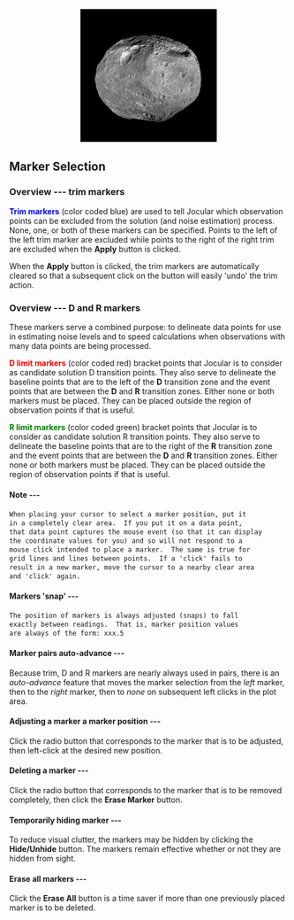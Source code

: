 

<center><img src="Vesta.jpg"></center>

## Marker Selection

### Overview --- trim markers

**<font color=blue>Trim markers</font>** (color coded blue) are used to tell Jocular which observation points can be excluded from the solution (and noise estimation) process. None, one, or both of these markers can be specified. Points to the left of the left trim marker are excluded while points to the right of the right trim are excluded when the  **Apply** button is 
clicked.

When the **Apply** button is clicked, the trim markers are automatically cleared so that a subsequent click on the button will easily 'undo' the trim action.

### Overview --- D and R markers 

These markers serve a combined purpose: to delineate data points for use in estimating noise levels and to speed calculations when observations with many data points are being processed.

**<font color=red>D limit markers</font>** (color coded red) bracket points that Jocular is to consider as candidate solution D transition points. They also serve to delineate the baseline points that
are to the left of the **D** transition zone and the event points that are between the **D** and **R** transition zones. Either none or 
both markers must be placed.  They can be placed outside the region of
observation points if that is useful.

**<font color=green>R limit markers</font>** (color coded green) bracket points that Jocular is to consider as candidate solution R transition points. They also serve to delineate the baseline points that are to the right of the **R** transition zone and the event points that are between the **D** and **R** transition zones.  Either none or both markers must be placed.  They can be placed outside the region of
observation points if that is useful.

#### Note ---

    When placing your cursor to select a marker position, put it
    in a completely clear area.  If you put it on a data point, 
    that data point captures the mouse event (so that it can display
    the coordinate values for you) and so will not respond to a 
    mouse click intended to place a marker.  The same is true for
    grid lines and lines between points.  If a 'click' fails to
    result in a new marker, move the cursor to a nearby clear area
    and 'click' again.
    
#### Markers 'snap' ---

    The position of markers is always adjusted (snaps) to fall
    exactly between readings.  That is, marker position values
    are always of the form: xxx.5 
   
#### Marker pairs auto-advance ---

Because trim, D and R markers are nearly always used in pairs, there is an *auto-advance* feature that moves the marker selection from the *left* marker, then to the *right* marker, then to *none* on subsequent left clicks in the plot area.
 
#### Adjusting a marker a marker position ---

Click the radio button that corresponds to the marker that is to be adjusted, then left-click at the desired new position.

#### Deleting a marker ---

Click the radio button that corresponds to the marker that is to be removed completely, then click the **Erase Marker** button.

#### Temporarily hiding marker ---

To reduce visual clutter, the markers may be hidden by clicking the **Hide/Unhide** button. The markers remain effective whether or not they are hidden from sight.

#### Erase all markers ---

Click the **Erase All** button is a time saver if more than one previously placed marker is to be deleted.
